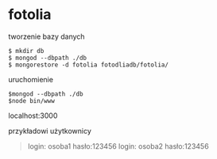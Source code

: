 # fotolia

tworzenie bazy danych 

```
$ mkdir db
$ mongod --dbpath ./db
$ mongorestore -d fotolia fotodliadb/fotolia/
```

uruchomienie

```
$mongod --dbpath ./db
$node bin/www
```
localhost:3000

przykładowi użytkownicy

>login: osoba1 hasło:123456
>login: osoba2 hasło:123456
